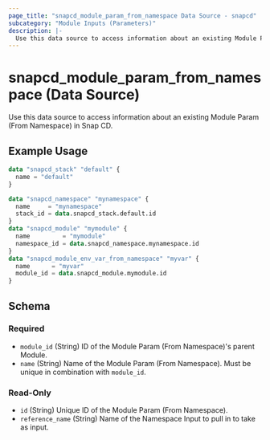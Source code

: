```yaml
---
page_title: "snapcd_module_param_from_namespace Data Source - snapcd"
subcategory: "Module Inputs (Parameters)"
description: |-
  Use this data source to access information about an existing Module Param (From Namespace) in Snap CD.
---
```


# snapcd_module_param_from_namespace (Data Source)

Use this data source to access information about an existing Module Param (From Namespace) in Snap CD.


## Example Usage

```terraform
data "snapcd_stack" "default" {
  name = "default"
}

data "snapcd_namespace" "mynamespace" {
  name     = "mynamespace"
  stack_id = data.snapcd_stack.default.id
}
data "snapcd_module" "mymodule" {
  name         = "mymodule"
  namespace_id = data.snapcd_namespace.mynamespace.id
}
data "snapcd_module_env_var_from_namespace" "myvar" {
  name      = "myvar"
  module_id = data.snapcd_module.mymodule.id
}
```

<!-- schema generated by tfplugindocs -->
## Schema

### Required

- `module_id` (String) ID of the Module Param (From Namespace)'s parent Module.
- `name` (String) Name of the Module Param (From Namespace).  Must be unique in combination with `module_id`.

### Read-Only

- `id` (String) Unique ID of the Module Param (From Namespace).
- `reference_name` (String) Name of the Namespace Input to pull in to take as input.
